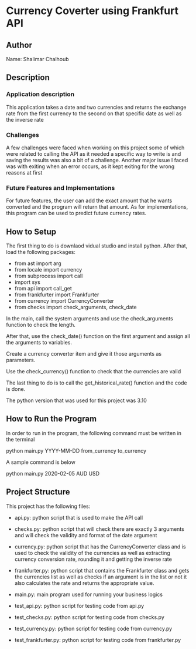 # Currency Coverter using Frankfurt API

## Author
Name: <first and last name> Shalimar Chalhoub

## Description
### Application description
This application takes a date and two currencies and returns the exchange rate from the first currency to the second on that specific date as well as the inverse rate

### Challenges
A few challenges were faced when working on this project some of which were related to calling the API as it needed a specific way to write is and saving the results was also a bit of a challenge.
Another major issue I faced was with exiting when an error occurs, as it kept exiting for the wrong reasons at first

### Future Features and Implementations
For future features, the user can add the exact amount that he wants converted and the program will return that amount.
As for implementations, this program can be used to predict future currency rates.


## How to Setup
The first thing to do is downlaod vidual studio and install python.
After that, load the following packages:
* from ast import arg
* from locale import currency
* from subprocess import call
* import sys
* from api import call_get
* from frankfurter import Frankfurter
* from currency import CurrencyConverter
* from checks import check_arguments, check_date

In the main, call the system arguments and use the check_arguments function to check the length.

After that, use the check_date() function on the first argument and assign all the arguments to variables.

Create a currency converter item and give it those arguments as parameters.

Use the check_currency() function to check that the currencies are valid

The last thing to do is to call the get_historical_rate() function and the code is done.

The python version that was used for this project was 3.10


## How to Run the Program
In order to run in the program, the following command must be written in the terminal

python main.py YYYY-MM-DD from_currency to_currency

A sample command is below

python main.py 2020-02-05 AUD USD 


## Project Structure

This project has the following files:
* api.py: python script that is used to make the API call

* checks.py: python script that will check there are exactly 3 arguments and will check the validity and format of the date argument

* currency.py: python script that has the CurrencyConverter class and is used to check the validity of the currencies as well as extracting currency conversion rate, rounding it and getting the inverse rate

* frankfurter.py: python script that contains the Frankfurter class and gets the currencies list as well as checks if an argument is in the list or not it also calculates the rate and returns the appropriate value.

* main.py: main program used for running your business logics

* test_api.py: python script for testing code from api.py

* test_checks.py: python script for testing code from checks.py
 
* test_currency.py: python script for testing code from currency.py

* test_frankfurter.py: python script for testing code from frankfurter.py
